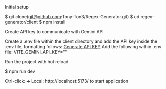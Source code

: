 Initial setup

$ git clone(git@github.com:Tony-Ton3/Regex-Generator.git)
$ cd regex-generator/client
$ npm install

Create API key to communicate with Gemini API

Create a .env file within the client directory and add the API key inside the .env file, formatting follows:
[Generate API KEY](https://ai.google.dev/)
Add the following within .env file: VITE_GEMINI_API_KEY="<KEY>"

Run the project with hot reload

$ npm run dev

Ctrl-click: ➜  Local:   http://localhost:5173/ to start application 

